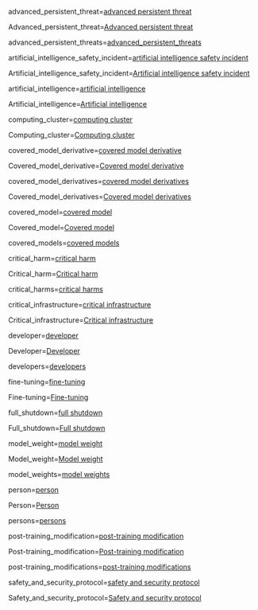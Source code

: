 
advanced_persistent_threat=<a class='definedterm' href='{!!!}DefT.Advanced_persistent_threat'>advanced persistent threat</a>

Advanced_persistent_threat=<a class='definedterm' href='{!!!}DefT.Advanced_persistent_threat'>Advanced persistent threat</a>

advanced_persistent_threats=<a class='definedterm' href='{!!!}DefT.Advanced_persistent_threat'>advanced_persistent_threats</a>

artificial_intelligence_safety_incident=<a class='definedterm' href='{!!!}DefT.Artificial_intelligence_safety_incident'>artificial intelligence safety incident</a>

Artificial_intelligence_safety_incident=<a class='definedterm' href='{!!!}DefT.Artificial_intelligence_safety_incident'>Artificial intelligence safety incident</a>

artificial_intelligence=<a class='definedterm' href='{!!!}DefT.Artificial_intelligence'>artificial intelligence</a>

Artificial_intelligence=<a class='definedterm' href='{!!!}DefT.Artificial_intelligence'>Artificial intelligence</a>

computing_cluster=<a class='definedterm' href='{!!!}DefT.Computing_cluster'>computing cluster</a>

Computing_cluster=<a class='definedterm' href='{!!!}DefT.Computing_cluster'>Computing cluster</a>

covered_model_derivative=<a class='definedterm' href='{!!!}DefT.Covered_model_derivative'>covered model derivative</a>

Covered_model_derivative=<a class='definedterm' href='{!!!}DefT.Covered_model_derivative'>Covered model derivative</a>

covered_model_derivatives=<a class='definedterm' href='{!!!}DefT.Covered_model_derivative'>covered model derivatives</a>

Covered_model_derivatives=<a class='definedterm' href='{!!!}DefT.Covered_model_derivative'>Covered model derivatives</a>

covered_model=<a class='definedterm' href='{!!!}DefT.Covered_model'>covered model</a>

Covered_model=<a class='definedterm' href='{!!!}DefT.Covered_model'>Covered model</a>

covered_models=<a class='definedterm' href='{!!!}DefT.Covered_model'>covered models</a>

critical_harm=<a class='definedterm' href='{!!!}DefT.Critical_harm'>critical harm</a>

Critical_harm=<a class='definedterm' href='{!!!}DefT.Critical_harm'>Critical harm</a>

critical_harms=<a class='definedterm' href='{!!!}DefT.Critical_harm'>critical harms</a>

critical_infrastructure=<a class='definedterm' href='{!!!}DefT.Critical_infrastructure'>critical infrastructure</a>

Critical_infrastructure=<a class='definedterm' href='{!!!}DefT.Critical_infrastructure'>Critical infrastructure</a>

developer=<a class='definedterm' href='{!!!}DefT.Developer'>developer</a>

Developer=<a class='definedterm' href='{!!!}DefT.Developer'>Developer</a>

developers=<a class='definedterm' href='{!!!}DefT.developer'>developers</a>

fine-tuning=<a class='definedterm' href='{!!!}DefT.Fine-tuning'>fine-tuning</a>

Fine-tuning=<a class='definedterm' href='{!!!}DefT.Fine-tuning'>Fine-tuning</a>

full_shutdown=<a class='definedterm' href='{!!!}DefT.Full_shutdown'>full shutdown</a>

Full_shutdown=<a class='definedterm' href='{!!!}DefT.Full_shutdown'>Full shutdown</a>

model_weight=<a class='definedterm' href='{!!!}DefT.Model_weight'>model weight</a>

Model_weight=<a class='definedterm' href='{!!!}DefT.Model_weight'>Model weight</a>

model_weights=<a class='definedterm' href='{!!!}DefT.Model_weight'>model weights</a>

person=<a class='definedterm' href='{!!!}DefT.Person'>person</a>

Person=<a class='definedterm' href='{!!!}DefT.Person'>Person</a>

persons=<a class='definedterm' href='{!!!}DefT.Person'>persons</a>

post-training_modification=<a class='definedterm' href='{!!!}DefT.Post-training_modification'>post-training modification</a>

Post-training_modification=<a class='definedterm' href='{!!!}DefT.Post-training_modification'>Post-training modification</a>

post-training_modifications=<a class='definedterm' href='{!!!}DefT.Post-training_modification'>post-training modifications</a>

safety_and_security_protocol=<a class='definedterm' href='{!!!}DefT.Safety_and_security_protocol'>safety and security protocol</a>

Safety_and_security_protocol=<a class='definedterm' href='{!!!}DefT.Safety_and_security_protocol'>Safety and security protocol</a>

